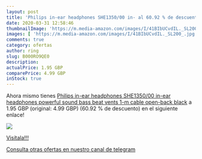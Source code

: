 ```yaml
---
layout: post
title: 'Philips in-ear headphones SHE1350/00 in- al 60.92 % de descuento'
date: 2020-03-31 12:58:46
thumbnailImage: 'https://m.media-amazon.com/images/I/41BIbUCvdIL._SL200_.jpg'
images: [ 'https://m.media-amazon.com/images/I/41BIbUCvdIL._SL200_.jpg' ]
comments: true
category: ofertas
author: ring
slug: B000RO9QE0
description:
actualPrice: 1.95 GBP
comparePrice: 4.99 GBP
inStock: true
---
```


Ahora mismo tienes [Philips in-ear headphones SHE1350/00 in-ear headphones  powerful sound  bass beat vents  1-m cable  open-back  black](https://www.amazon.com/dp/B000RO9QE0/?tag=redken08-20) a 1.95 GBP (original: 4.99 GBP) (60.92 %  de descuento) en el siguiente enlace!

[![](https://m.media-amazon.com/images/I/41BIbUCvdIL._SL200_.jpg)](https://www.amazon.com/dp/B000RO9QE0/?tag=redken08-20)

[Visítala!!!](https://www.amazon.com/dp/B000RO9QE0/?tag=redken08-20)

[Consulta otras ofertas en nuestro canal de telegram](https://t.me/s/ofertas25)
